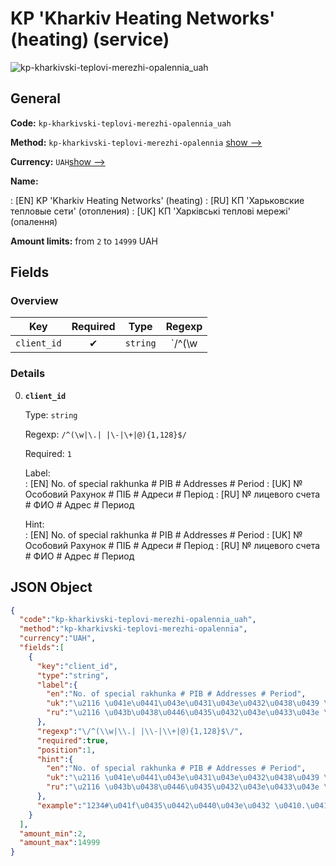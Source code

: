
# KP 'Kharkiv Heating Networks' (heating) (service) 
![kp-kharkivski-teplovi-merezhi-opalennia_uah](https://static.openfintech.io/payout_methods/kp-kharkivski-teplovi-merezhi-opalennia_uah/logo.svg?w=400&c=v0.59.26#w24)  

## General 
 
**Code:** `kp-kharkivski-teplovi-merezhi-opalennia_uah` 
 
**Method:** `kp-kharkivski-teplovi-merezhi-opalennia` 
[show -->](#) 
 
**Currency:** `UAH`[show -->](#) 
 
**Name:** 
 
:	[EN] KP 'Kharkiv Heating Networks' (heating) 
:	[RU] КП 'Харьковские тепловые сети' (отопления) 
:	[UK] КП 'Харківські теплові мережі' (опалення) 
 
**Amount limits:** from `2` to `14999` UAH 

## Fields 

### Overview 

|Key|Required|Type|Regexp| 
|:---:|:---:|:---:|:---:| 
|`client_id`|✔|`string`|`/^(\w|\.| |\-|\+|@){1,128}$/`| 
 

### Details 
 
0. **`client_id`** 
 
	Type: `string` 
 
	Regexp: `/^(\w|\.| |\-|\+|@){1,128}$/` 
 
	Required: `1` 
 
	Label:  
	: [EN] No. of special rakhunka # PIB # Addresses # Period 
	: [UK] № Особовий Рахунок # ПІБ # Адреси # Період 
	: [RU] № лицевого счета # ФИО # Адрес # Период 
 
	Hint:  
	: [EN] No. of special rakhunka # PIB # Addresses # Period 
	: [UK] № Особовий Рахунок # ПІБ # Адреси # Період 
	: [RU] № лицевого счета # ФИО # Адрес # Период 
 

## JSON Object 

```json
{
  "code":"kp-kharkivski-teplovi-merezhi-opalennia_uah",
  "method":"kp-kharkivski-teplovi-merezhi-opalennia",
  "currency":"UAH",
  "fields":[
    {
      "key":"client_id",
      "type":"string",
      "label":{
        "en":"No. of special rakhunka # PIB # Addresses # Period",
        "uk":"\u2116 \u041e\u0441\u043e\u0431\u043e\u0432\u0438\u0439 \u0420\u0430\u0445\u0443\u043d\u043e\u043a # \u041f\u0406\u0411 # \u0410\u0434\u0440\u0435\u0441\u0438 # \u041f\u0435\u0440\u0456\u043e\u0434",
        "ru":"\u2116 \u043b\u0438\u0446\u0435\u0432\u043e\u0433\u043e \u0441\u0447\u0435\u0442\u0430 # \u0424\u0418\u041e # \u0410\u0434\u0440\u0435\u0441 # \u041f\u0435\u0440\u0438\u043e\u0434"
      },
      "regexp":"\/^(\\w|\\.| |\\-|\\+|@){1,128}$\/",
      "required":true,
      "position":1,
      "hint":{
        "en":"No. of special rakhunka # PIB # Addresses # Period",
        "uk":"\u2116 \u041e\u0441\u043e\u0431\u043e\u0432\u0438\u0439 \u0420\u0430\u0445\u0443\u043d\u043e\u043a # \u041f\u0406\u0411 # \u0410\u0434\u0440\u0435\u0441\u0438 # \u041f\u0435\u0440\u0456\u043e\u0434",
        "ru":"\u2116 \u043b\u0438\u0446\u0435\u0432\u043e\u0433\u043e \u0441\u0447\u0435\u0442\u0430 # \u0424\u0418\u041e # \u0410\u0434\u0440\u0435\u0441 # \u041f\u0435\u0440\u0438\u043e\u0434"
      },
      "example":"1234#\u041f\u0435\u0442\u0440\u043e\u0432 \u0410.\u0410.#\u0432\u0443\u043b. \u041c\u0430\u043b\u0430,2,\u043a\u0432.1#05-06.17"
    }
  ],
  "amount_min":2,
  "amount_max":14999
}
```  
